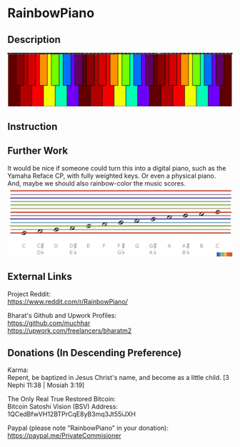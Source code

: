 # RainbowPiano 

## Description
![](EvenlySpacedKeys_AllColored.jpg)  

## Instruction

## Further Work
It would be nice if someone could turn this into a digital piano, such as the Yamaha Reface CP, with fully weighted keys. Or even a physical piano.  
And, maybe we should also rainbow-color the music scores.  
![](Rainbow6Notation_2.jpg)  

## External Links
Project Reddit:  
https://www.reddit.com/r/RainbowPiano/  
  
Bharat's Github and Upwork Profiles:  
https://github.com/muchhar  
https://upwork.com/freelancers/bharatm2  
  
## Donations (In Descending Preference)
Karma:  
Repent​, be baptize​d in Jesus Christ's name, and become as a little child. [3 Nephi 11:38 | Mosiah 3:19]  
  
The Only Real True Restored Bitcoin:  
Bitcoin Satoshi Vision (BSV) Address: 1QCedBfwVH12BTPrCqE8yB3mq3Jt55iJXH  
  
Paypal (please note "RainbowPiano" in your donation):  
https://paypal.me/PrivateCommisioner
